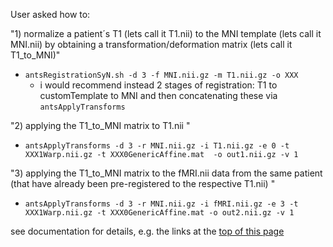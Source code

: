 User asked how to:

"1) normalize a patient´s T1 (lets call it T1.nii) to the MNI template (lets call it MNI.nii) by obtaining a transformation/deformation matrix (lets call it T1_to_MNI)"

* `antsRegistrationSyN.sh -d 3 -f MNI.nii.gz -m T1.nii.gz -o XXX `
    * i would recommend instead 2 stages of registration: T1 to customTemplate to MNI and then concatenating these via `antsApplyTransforms`

"2) applying the T1_to_MNI matrix to T1.nii "

*  `antsApplyTransforms -d 3 -r MNI.nii.gz -i T1.nii.gz -e 0 -t XXX1Warp.nii.gz -t XXX0GenericAffine.mat  -o out1.nii.gz -v 1` 

"3) applying the T1_to_MNI matrix to the fMRI.nii data from the same patient (that have already been pre-registered to the respective T1.nii) "

*  `antsApplyTransforms -d 3 -r MNI.nii.gz -i fMRI.nii.gz -e 3 -t XXX1Warp.nii.gz -t XXX0GenericAffine.mat -o out2.nii.gz -v 1 `   

see documentation for details, e.g. the links at the [top of this page](http://stnava.github.io/ANTs/)